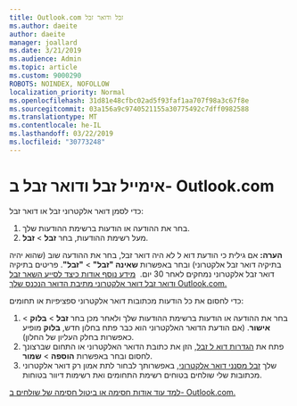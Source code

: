 ```yaml
---
title: Outlook.com זבל ודואר זבל
ms.author: daeite
author: daeite
manager: joallard
ms.date: 3/21/2019
ms.audience: Admin
ms.topic: article
ms.custom: 9000290
ROBOTS: NOINDEX, NOFOLLOW
localization_priority: Normal
ms.openlocfilehash: 31d81e48cfbc02ad5f93faf1aa707f98a3c67f8e
ms.sourcegitcommit: 03a156a9c9740521155a30775492c7dff0982588
ms.translationtype: MT
ms.contentlocale: he-IL
ms.lasthandoff: 03/22/2019
ms.locfileid: "30773248"
---
```

# <a name="spam-and-junk-email-in-outlookcom"></a>אימייל זבל ודואר זבל ב- Outlook.com

כדי לסמן דואר אלקטרוני זבל או דואר זבל:

1. בחר את ההודעה או הודעות ברשימת ההודעות שלך.
1. מעל רשימת ההודעות, בחר **זבל** > **זבל**.

**הערה:** אם גילית כי הודעת דוא ל לא היה דואר זבל, בחר את ההודעה שוב (שהוא יהיה בתיקיה דואר זבל אלקטרוני) ובחר באפשרות **שאינה "זבל"** > **"זבל"**. פריטים בתיקיה דואר זבל אלקטרוני נמחקים לאחר 30 יום.  [מידע נוסף אודות כיצד לסייע השאר זבל ודואר זבל דואר אלקטרוני מתיבת הדואר הנכנס שלך Outlook.com.](https://support.office.com/article/a3ece97b-82f8-4a5e-9ac3-e92fa6427ae4)

כדי לחסום את כל הודעות מכתובות דואר אלקטרוני ספציפיות או תחומים:

1. בחר את ההודעה או הודעות ברשימת ההודעות שלך ולאחר מכן בחר **זבל** > **בלוק** > **אישור**. (אם הודעת הדואר האלקטרוני הוא כבר פתח בחלון חדש, **בלוק** מופיע כאפשרות בחלק העליון של החלון).
1. פתח את [הגדרות דוא ל זבל](https://outlook.live.com/mail/options/mail/junkEmail/blockedSendersAndDomainsV2), הזן את כתובת הדואר האלקטרוני או התחום שברצונך לחסום ובחר באפשרות **הוספה** > **שמור**.
1. שלך [זבל מסנני דואר אלקטרוני](https://outlook.live.com/mail/options/mail/junkEmail/filtersOption), באפשרותך לבחור לתת אמון רק דואר אלקטרוני מכתובות שלי שולחים בטוחים רשימת התחומים ואת רשימות דיוור בטוחות.

[למד עוד אודות חסימה או ביטול חסימה של שולחים ב- Outlook.com.](https://support.office.com/article/afba1c94-77bb-4f50-8b85-057cf52f4d5e)